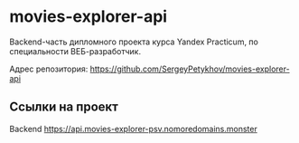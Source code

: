 # movies-explorer-api

Backend-часть дипломного проекта курса Yandex Practicum, по специальности ВЕБ-разработчик.
  
Адрес репозитория: https://github.com/SergeyPetykhov/movies-explorer-api

## Ссылки на проект

Backend https://api.movies-explorer-psv.nomoredomains.monster
